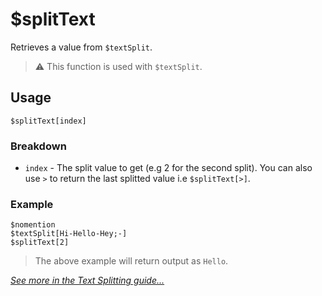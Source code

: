 # $splitText
Retrieves a value from `$textSplit`.

> ⚠️ This function is used with `$textSplit`.

## Usage
```
$splitText[index]
```

### Breakdown
- `index` - The split value to get (e.g 2 for the second split). You can also use `>` to return the last splitted value i.e `$splitText[>]`.

### Example
```
$nomention
$textSplit[Hi-Hello-Hey;-]
$splitText[2]
```
> The above example will return output as `Hello`.

[*See more in the Text Splitting guide...*](https://nilpointer-software.github.io/bdfd-wiki/guides/textSplitting.html)
